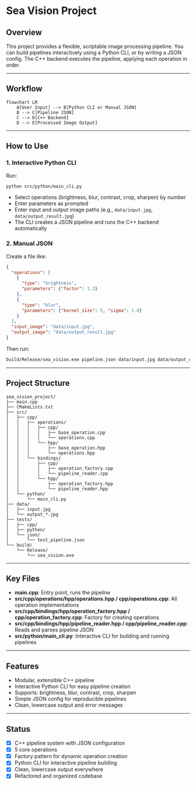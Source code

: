# Sea Vision Project

## Overview
This project provides a flexible, scriptable image processing pipeline. You can build pipelines interactively using a Python CLI, or by writing a JSON config. The C++ backend executes the pipeline, applying each operation in order.

---

## Workflow

```mermaid
flowchart LR
    A[User Input] --> B[Python CLI or Manual JSON]
    B --> C[Pipeline JSON]
    C --> D[C++ Backend]
    D --> E[Processed Image Output]
```

---

## How to Use

### 1. Interactive Python CLI

Run:
```sh
python src/python/main_cli.py
```
- Select operations (brightness, blur, contrast, crop, sharpen) by number
- Enter parameters as prompted
- Enter input and output image paths (e.g., `data/input.jpg`, `data/output_result.jpg`)
- The CLI creates a JSON pipeline and runs the C++ backend automatically

### 2. Manual JSON

Create a file like:
```json
{
  "operations": [
    {
      "type": "brightness",
      "parameters": {"factor": 1.2}
    },
    {
      "type": "blur",
      "parameters": {"kernel_size": 5, "sigma": 1.0}
    }
  ],
  "input_image": "data/input.jpg",
  "output_image": "data/output_result.jpg"
}
```
Then run:
```sh
build/Release/sea_vision.exe pipeline.json data/input.jpg data/output_result.jpg
```

---

## Project Structure

```
sea_vision_project/
├── main.cpp
├── CMakeLists.txt
├── src/
│   ├── cpp/
│   │   ├── operations/
│   │   │   ├── cpp/
│   │   │   │   ├── base_operation.cpp
│   │   │   │   └── operations.cpp
│   │   │   └── hpp/
│   │   │       ├── base_operation.hpp
│   │   │       └── operations.hpp
│   │   └── bindings/
│   │       ├── cpp/
│   │       │   ├── operation_factory.cpp
│   │       │   └── pipeline_reader.cpp
│   │       └── hpp/
│   │           ├── operation_factory.hpp
│   │           └── pipeline_reader.hpp
│   └── python/
│       └── main_cli.py
├── data/
│   ├── input.jpg
│   └── output_*.jpg
├── tests/
│   ├── cpp/
│   ├── python/
│   └── json/
│       └── test_pipeline.json
└── build/
    └── Release/
        └── sea_vision.exe
```

---

## Key Files

- **main.cpp**: Entry point, runs the pipeline
- **src/cpp/operations/hpp/operations.hpp / cpp/operations.cpp**: All operation implementations
- **src/cpp/bindings/hpp/operation_factory.hpp / cpp/operation_factory.cpp**: Factory for creating operations
- **src/cpp/bindings/hpp/pipeline_reader.hpp / cpp/pipeline_reader.cpp**: Reads and parses pipeline JSON
- **src/python/main_cli.py**: Interactive CLI for building and running pipelines

---

## Features

- Modular, extensible C++ pipeline
- Interactive Python CLI for easy pipeline creation
- Supports: brightness, blur, contrast, crop, sharpen
- Simple JSON config for reproducible pipelines
- Clean, lowercase output and error messages

---

## Status

- [x] C++ pipeline system with JSON configuration
- [x] 5 core operations
- [x] Factory pattern for dynamic operation creation
- [x] Python CLI for interactive pipeline building
- [x] Clean, lowercase output everywhere
- [x] Refactored and organized codebase